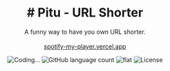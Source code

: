 

<h1 align="center"># Pitu - URL Shorter</h1>
<p align="center">
    A funny way to have you own URL shorter.
  <br><br><a href="https://spotify-my-player.vercel.app/">spotify-my-player.vercel.app</a>
</p>

<p align="center">
  <img alt="Coding..." src="https://img.shields.io/badge/last%20modified-today-brightgreen"/>
  <img alt="GitHub language count" src="https://img.shields.io/github/languages/count/olavomello/spotify-my-player?color=%2304D361">
  <img alt="flat" src="https://img.shields.io/badge/style-flat-green?logo=appveyor&amp;style=flat">
  <img alt="License" src="https://img.shields.io/badge/license-MIT-%2304D361">
</p>